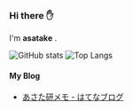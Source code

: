 ### Hi there ✋

I'm **asatake** .

![GitHub stats](https://github-readme-stats.vercel.app/api?username=manome&show_icons=true&theme=dracula)
![Top Langs](https://github-readme-stats.vercel.app/api/top-langs/?username=manome&layout=compact&show_icons=true&langs_count=6&theme=dracula)

#### My Blog
- [あさた研メモ - はてなブログ](https://asataken.hatenablog.com/)
